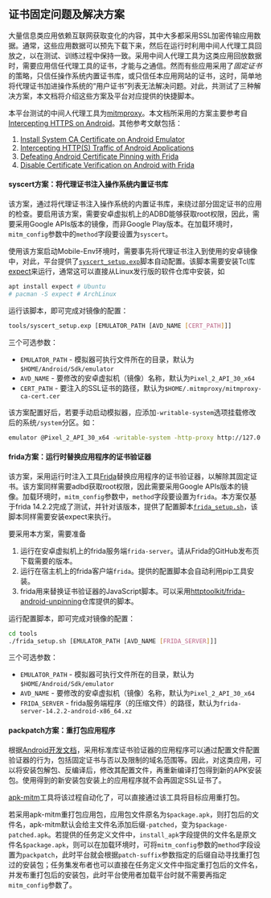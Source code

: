 <!-- vim: set nospell iminsert=2: -->
<!-- vimc: call SyntaxRange#Include('```sh', '```', 'sh', 'NonText'): -->

## 证书固定问题及解决方案

大量信息类应用依赖互联网获取变化的内容，其中大多都采用SSL加密传输应用数据。通常，这些应用数据可以预先下载下来，然后在运行时利用中间人代理工具回放之，以在测试、训练过程中保持一致。采用中间人代理工具为这类应用回放数据时，需要应用信任代理工具的证书，才能与之通信。然而有些应用采用了*固定证书*的策略，只信任操作系统内置证书库，或只信任本应用网站的证书，这时，简单地将代理证书加进操作系统的“用户证书”列表无法解决问题。对此，共测试了三种解决方案，本文档将介绍这些方案及平台对应提供的快捷脚本。

本平台测试的中间人代理工具为[mitmproxy](https://mitmproxy.org/)。本文档所采用的方案主要参考自[Intercepting HTTPS on Android](https://httptoolkit.com/blog/intercepting-android-https/)。其他参考文献包括：

1. [Install System CA Certificate on Android Emulator](https://docs.mitmproxy.org/stable/howto-install-system-trusted-ca-android/)
2. [Intercepting HTTP(S) Traffic of Android Applications](https://kpj.github.io/misc/InterceptingHTTPTraffic.html)
3. [Defeating Android Certificate Pinning with Frida](https://httptoolkit.com/blog/frida-certificate-pinning/)
4. [Disable Certificate Verification on Android with Frida](https://www.gabriel.urdhr.fr/2021/03/17/frida-disable-certificate-check-on-android/)

#### syscert方案：将代理证书注入操作系统内置证书库

该方案，通过将代理证书注入操作系统的内置证书库，来绕过部分固定证书的应用的检查。要启用该方案，需要安卓虚拟机上的ADBD能够获取root权限，因此，需要采用Google APIs版本的镜像，而非Google Play版本。在加载环境时，`mitm_config`参数中的`method`字段要设置为`syscert`。

使用该方案启动Mobile-Env环境时，需要事先将代理证书注入到使用的安卓镜像中，对此，平台提供了[`syscert_setup.exp`](../tools/syscert_setup.exp)脚本自动配置。该脚本需要安装Tcl库[expect](https://www.nist.gov/services-resources/software/expect)来运行，通常这可以直接从Linux发行版的软件仓库中安装，如

```sh
apt install expect # Ubuntu
# pacman -S expect # ArchLinux
```

运行该脚本，即可完成对镜像的配置：

```sh
tools/syscert_setup.exp [EMULATOR_PATH [AVD_NAME [CERT_PATH]]]
```

三个可选参数：

+ `EMULATOR_PATH` - 模拟器可执行文件所在的目录，默认为`$HOME/Android/Sdk/emulator`
+ `AVD_NAME` - 要修改的安卓虚拟机（镜像）名称，默认为`Pixel_2_API_30_x64`
+ `CERT_PATH` - 要注入的SSL证书的路径，默认为`$HOME/.mitmproxy/mitmproxy-ca-cert.cer`

该方案配置好后，若要手动启动模拟器，应添加`-writable-system`选项挂载修改后的系统`/system`分区。如：

```sh
emulator @Pixel_2_API_30_x64 -writable-system -http-proxy http://127.0.0.1:8080
```

#### frida方案：运行时替换应用程序的证书验证器

该方案，采用运行时注入工具[Frida](https://github.com/frida/frida)替换应用程序的证书验证器，以解除其固定证书。该方案同样需要adbd获取root权限，因此需要采用Google APIs版本的镜像。加载环境时，`mitm_config`参数中，`method`字段要设置为`frida`。本方案仅基于frida 14.2.2完成了测试，并针对该版本，提供了配置脚本[`frida_setup.sh`](../tools/frida_setup.sh)，该脚本同样需要安装expect来执行。

要采用本方案，需要准备

1. 运行在安卓虚拟机上的frida服务端`frida-server`。请从Frida的GitHub发布页下载需要的版本。
2. 运行在宿主机上的frida客户端`frida`。提供的配置脚本会自动利用pip工具安装。
3. frida用来替换证书验证器的JavaScript脚本。可以采用[httptoolkit/frida-android-unpinning](https://github.com/httptoolkit/frida-android-unpinning)仓库提供的脚本。

运行配置脚本，即可完成对镜像的配置：

```sh
cd tools
./frida_setup.sh [EMULATOR_PATH [AVD_NAME [FRIDA_SERVER]]]
```

三个可选参数：

+ `EMULATOR_PATH` - 模拟器可执行文件所在的目录，默认为`$HOME/Android/Sdk/emulator`
+ `AVD_NAME` - 要修改的安卓虚拟机（镜像）名称，默认为`Pixel_2_API_30_x64`
+ `FRIDA_SERVER` - frida服务端程序（的压缩文件）的路径，默认为`frida-server-14.2.2-android-x86_64.xz`

#### packpatch方案：重打包应用程序

根据[Android开发文档](https://developer.android.com/training/articles/security-config)，采用标准库证书验证器的应用程序可以通过配置文件配置验证器的行为，包括固定证书与否以及限制的域名范围等。因此，对这类应用，可以将安装包解包、反编译后，修改其配置文件，再重新编译打包得到新的APK安装包。使用得到的新安装包安装上的应用程序就不会再固定SSL证书了。

[apk-mitm](https://github.com/shroudedcode/apk-mitm)工具将该过程自动化了，可以直接通过该工具将目标应用重打包。

若采用apk-mitm重打包应用包，应用包文件原名为`$package.apk`，则打包后的文件名，apk-mitm默认会给主文件名添加后缀`-patched`，变为`$package-patched.apk`。若提供的任务定义文件中，`install_apk`字段提供的文件名是原文件名`$package.apk`，则可以在加载环境时，可将`mitm_config`参数的`method`字段设置为`packpatch`，此时平台就会根据`patch-suffix`参数指定的后缀自动寻找重打包过的安装包；任务集发布者也可以直接在任务定义文件中指定重打包后的文件名，并发布重打包后的安装包，此时平台使用者加载平台时就不需要再指定`mitm_config`参数了。
